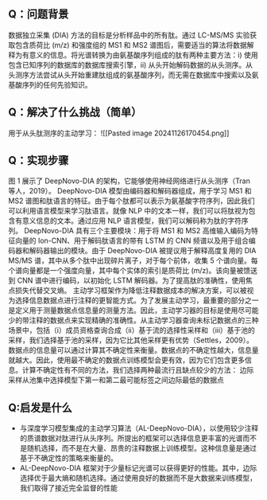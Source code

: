 ## Q：问题背景
数据独立采集 (DIA) 方法的目标是分析样品中的所有肽。通过 LC-MS/MS 实验获取包含质荷比 (m/z) 和强度组的 MS1 和 MS2 谱图后，需要适当的算法将数据解释为有意义的信息。将光谱转换为由氨基酸序列组成的肽有两种主要方法：i) 使用包含已知序列的数据库的数据库搜索引擎，ii) 从头开始​​解码数据的从头测序。从头测序方法尝试从头开始重建肽组成的氨基酸序列，而无需在数据库中搜索以及氨基酸序列的任何先验知识。

## Q：解决了什么挑战（简单）
用于从头肽测序的主动学习：
![[Pasted image 20241126170454.png]]

## Q：实现步骤
图 1 展示了 DeepNovo-DIA 的架构，它能够使用神经网络进行从头测序（Tran 等人，2019）。 DeepNovo-DIA 模型由编码器和解码器组成，用于学习 MS1 和 MS2 谱图和肽语言的特征。由于每个肽都可以表示为氨基酸字符序列，因此我们可以利用语言模型来学习肽语言。就像 NLP 中的文本一样，我们可以将肽视为包含有意义信息的文本。通过应用 NLP 语言模型，我们可以解码称为肽的字符序列。 DeepNovo-DIA 具有三个主要模块：用于将 MS1 和 MS2 高维输入编码为特征向量的 Ion-CNN、用于解码肽语言的带有 LSTM 的 CNN 频谱以及用于组合编码器和解码器输出的模块。由于 DeepNovo-DIA 被提议用于解释高度复用的 DIA MS/MS 谱，其中从多个肽中出现碎片离子，对于每个前体，收集 5 个谱向量。每个谱向量都是一个强度向量，其中每个实体的索引是质荷比 (m/z)。该向量被馈送到 CNN 谱中进行编码，以初始化 LSTM 解码器。为了提高肽的准确性，使用焦点损失代替交叉熵。
主动学习框架作为降低注释数据成本的解决方案，可以被视为选择信息数据点进行注释的更智能方式。为了发展主动学习，最重要的部分之一是定义用于测量数据点信息量的测量方法。因此，主动学习器的目标是使用尽可能少的带注释的数据点来实现精确的准确性。从主动学习器查询未标记数据点的三种场景中，包括（i）成员资格查询合成（ii）基于流的选择性采样和（iii）基于池的采样，我们选择基于池的采样，因为它比其他采样更有优势（Settles，2009）。数据点的信息量可以通过计算其不确定性来衡量。数据点的不确定性越大，信息量就越大。因此，使用最不确定的数据点训练模型会更有效，因为它们包含更多信息。计算不确定性有不同的方法，我们选择两种最流行且缺点较少的方法： 边际采样从池集中选择模型下第一和第二最可能标签之间边际最低的数据点
## Q:启发是什么
- 与深度学习模型集成的主动学习算法（AL-DeepNovo-DIA），以使用较少注释的质谱数据对肽进行从头序列。所提出的框架可以选择信息更丰富的光谱而不是随机选择，而不是在大量、昂贵的注释数据上训练模型。这种信息量是通过基于不确定性的策略来衡量的。
- AL-DeepNovo-DIA 框架对于少量标记光谱可以获得更好的性能。其中，边际选择优于最大熵和随机选择。通过使用良好的数据而不是大数据来训练模型，我们取得了接近完全监督的性能
